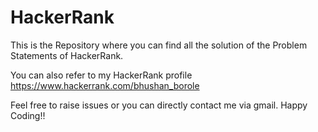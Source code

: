 # HackerRank
This is the Repository where you can find all the solution of the Problem Statements of HackerRank.


You can also refer to my HackerRank profile
https://www.hackerrank.com/bhushan_borole

Feel free to raise issues or you can directly contact me via gmail.
Happy Coding!!

